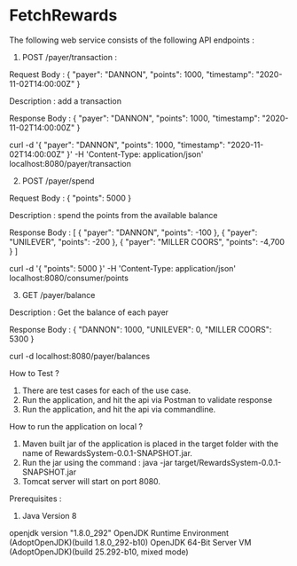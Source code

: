 # FetchRewards

The following web service consists of the following API endpoints :



1. POST /payer/transaction : 

Request Body : { "payer": "DANNON", "points": 1000, "timestamp": "2020-11-02T14:00:00Z" }

Description : add a transaction

Response Body : { "payer": "DANNON", "points": 1000, "timestamp": "2020-11-02T14:00:00Z" }

curl -d  '{ "payer": "DANNON", "points": 1000, "timestamp": "2020-11-02T14:00:00Z" }' -H 'Content-Type: application/json' localhost:8080/payer/transaction




2. POST /payer/spend

Request Body : { "points": 5000 }

Description : spend the points from the available balance

Response Body : 
[
    { "payer": "DANNON", "points": -100 },
    { "payer": "UNILEVER", "points": -200 },
    { "payer": "MILLER COORS", "points": -4,700 }
]

curl -d  '{ "points": 5000 }' -H 'Content-Type: application/json' localhost:8080/consumer/points



 
3. GET  /payer/balance

Description : Get the balance of each payer

Response Body : 
{
    "DANNON": 1000,
    "UNILEVER": 0,
    "MILLER COORS": 5300
}

curl -d  localhost:8080/payer/balances



How to Test ?

1. There are test cases for each of the use case. 
2. Run the application, and hit the api via Postman to validate response
3. Run the application, and hit the api via commandline. 




How to run the application on local ?

1. Maven built jar of the application is placed in the target folder with the name of RewardsSystem-0.0.1-SNAPSHOT.jar. 
2. Run the jar using the command : java -jar target/RewardsSystem-0.0.1-SNAPSHOT.jar 
3. Tomcat server will start on port 8080.




Prerequisites :

1. Java Version 8

openjdk version "1.8.0_292"
OpenJDK Runtime Environment (AdoptOpenJDK)(build 1.8.0_292-b10)
OpenJDK 64-Bit Server VM (AdoptOpenJDK)(build 25.292-b10, mixed mode)




